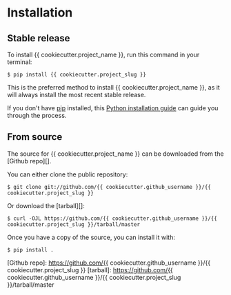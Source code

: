 # Installation

## Stable release

To install {{ cookiecutter.project_name }}, run this command in your
terminal:

``` console
$ pip install {{ cookiecutter.project_slug }}
```

This is the preferred method to install {{ cookiecutter.project_name
}}, as it will always install the most recent stable release.

If you don't have [pip][] installed, this [Python installation guide][]
can guide you through the process.

## From source

The source for {{ cookiecutter.project_name }} can be downloaded from
the [Github repo][].

You can either clone the public repository:

``` console
$ git clone git://github.com/{{ cookiecutter.github_username }}/{{ cookiecutter.project_slug }}
```

Or download the [tarball][]:

``` console
$ curl -OJL https://github.com/{{ cookiecutter.github_username }}/{{ cookiecutter.project_slug }}/tarball/master
```

Once you have a copy of the source, you can install it with:

``` console
$ pip install .
```

  [pip]: https://pip.pypa.io
  [Python installation guide]: http://docs.python-guide.org/en/latest/starting/installation/
  [Github repo]: https://github.com/{{ cookiecutter.github_username }}/{{ cookiecutter.project_slug }}
  [tarball]: https://github.com/{{ cookiecutter.github_username }}/{{ cookiecutter.project_slug }}/tarball/master
